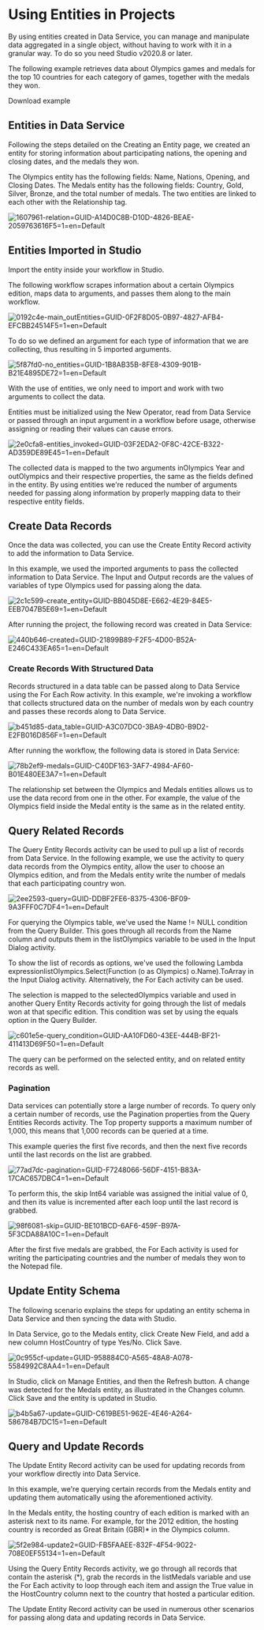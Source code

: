 ﻿# Using Entities in Projects

By using entities created in Data Service, you can manage and manipulate data aggregated in a single object, without having to work with it in a granular way. To do so you need Studio v2020.8 or later.

The following example retrieves data about Olympics games and medals for the top 10 countries for each category of games, together with the medals they won.

Download example

## Entities in Data Service

Following the steps detailed on the Creating an Entity page, we created an entity for storing information about participating nations, the opening and closing dates, and the medals they won.

The Olympics entity has the following fields: Name, Nations, Opening, and Closing Dates. The Medals entity has the following fields: Country, Gold, Silver, Bronze, and the total number of medals. The two entities are linked to each other with the Relationship tag.

![1607961-relation=GUID-A14D0C8B-D10D-4826-BEAE-2059763616F5=1=en=Default](/images/1607961-relation=GUID-A14D0C8B-D10D-4826-BEAE-2059763616F5=1=en=Default.png)


## Entities Imported in Studio

Import the entity inside your workflow in Studio.

The following workflow scrapes information about a certain Olympics edition, maps data to arguments, and passes them along to the main workflow.

![0192c4e-main_outEntities=GUID-0F2F8D05-0B97-4827-AFB4-EFCBB24514F5=1=en=Default](/images/0192c4e-main_outEntities=GUID-0F2F8D05-0B97-4827-AFB4-EFCBB24514F5=1=en=Default.png)

To do so we defined an argument for each type of information that we are collecting, thus resulting in 5 imported arguments.

![5f87fd0-no_entities=GUID-1B8AB35B-8FE8-4309-901B-B21E4895DE72=1=en=Default](/images/5f87fd0-no_entities=GUID-1B8AB35B-8FE8-4309-901B-B21E4895DE72=1=en=Default.png)

With the use of entities, we only need to import and work with two arguments to collect the data.

Entities must be initialized using the New Operator, read from Data Service or passed through an input argument in a workflow before usage, otherwise assigning or reading their values can cause errors.

![2e0cfa8-entities_invoked=GUID-03F2EDA2-0F8C-42CE-B322-AD359DE89E45=1=en=Default](/images/2e0cfa8-entities_invoked=GUID-03F2EDA2-0F8C-42CE-B322-AD359DE89E45=1=en=Default.png)

The collected data is mapped to the two arguments inOlympics Year and outOlympics and their respective properties, the same as the fields defined in the entity. By using entities we're reduced the number of arguments needed for passing along information by properly mapping data to their respective entity fields.


## Create Data Records

Once the data was collected, you can use the Create Entity Record activity to add the information to Data Service.

In this example, we used the imported arguments to pass the collected information to Data Service. The Input and Output records are the values of variables of type Olympics used for passing along the data.

![2c1c599-create_entity=GUID-BB045D8E-E662-4E29-84E5-EEB7047B5E69=1=en=Default](/images/2c1c599-create_entity=GUID-BB045D8E-E662-4E29-84E5-EEB7047B5E69=1=en=Default.png)

After running the project, the following record was created in Data Service:

![440b646-created=GUID-21899B89-F2F5-4D00-B52A-E246C433EA65=1=en=Default](/images/440b646-created=GUID-21899B89-F2F5-4D00-B52A-E246C433EA65=1=en=Default.png)


### Create Records With Structured Data

Records structured in a data table can be passed along to Data Service using the For Each Row activity. In this example, we're invoking a workflow that collects structured data on the number of medals won by each country and passes these records along to Data Service.

![b451d85-data_table=GUID-A3C07DC0-3BA9-4DB0-B9D2-E2FB016D856F=1=en=Default](/images/b451d85-data_table=GUID-A3C07DC0-3BA9-4DB0-B9D2-E2FB016D856F=1=en=Default.png)

After running the workflow, the following data is stored in Data Service:

![78b2ef9-medals=GUID-C40DF163-3AF7-4984-AF60-B01E480EE3A7=1=en=Default](/images/78b2ef9-medals=GUID-C40DF163-3AF7-4984-AF60-B01E480EE3A7=1=en=Default.png)

The relationship set between the Olympics and Medals entities allows us to use the data record from one in the other. For example, the value of the Olympics field inside the Medal entity is the same as in the related entity.


## Query Related Records

The Query Entity Records activity can be used to pull up a list of records from Data Service. In the following example, we use the activity to query data records from the Olympics entity, allow the user to choose an Olympics edition, and from the Medals entity write the number of medals that each participating country won.

![2ee2593-query=GUID-DDBF2FE6-8375-4306-BF09-9A3FFF0C7DF4=1=en=Default](/images/2ee2593-query=GUID-DDBF2FE6-8375-4306-BF09-9A3FFF0C7DF4=1=en=Default.gif)

For querying the Olympics table, we've used the Name != NULL condition from the Query Builder. This goes through all records from the Name column and outputs them in the listOlympics variable to be used in the Input Dialog activity.

To show the list of records as options, we've used the following Lambda expressionlistOlympics.Select(Function (o as Olympics) o.Name).ToArray in the Input Dialog activity. Alternatively, the For Each activity can be used.

The selection is mapped to the selectedOlympics variable and used in another Query Entity Records activity for going through the list of medals won at that specific edition. This condition was set by using the equals option in the Query Builder.

![c601e5e-query_condition=GUID-AA10FD60-43EE-444B-BF21-411413D69F50=1=en=Default](/images/c601e5e-query_condition=GUID-AA10FD60-43EE-444B-BF21-411413D69F50=1=en=Default.png)

The query can be performed on the selected entity, and on related entity records as well.


### Pagination

Data services can potentially store a large number of records. To query only a certain number of records, use the Pagination properties from the Query Entities Records activity. The Top property supports a maximum number of 1,000, this means that 1,000 records can be queried at a time.

This example queries the first five records, and then the next five records until the last records on the list are grabbed.

![77ad7dc-pagination=GUID-F7248066-56DF-4151-B83A-17CAC657DBC4=1=en=Default](/images/77ad7dc-pagination=GUID-F7248066-56DF-4151-B83A-17CAC657DBC4=1=en=Default.png)

To perform this, the skip Int64 variable was assigned the initial value of 0, and then its value is incremented after each loop until the last record is grabbed.

![98f6081-skip=GUID-BE101BCD-6AF6-459F-B97A-5F3CDA88A10C=1=en=Default](/images/98f6081-skip=GUID-BE101BCD-6AF6-459F-B97A-5F3CDA88A10C=1=en=Default.png)

After the first five medals are grabbed, the For Each activity is used for writing the participating countries and the number of medals they won to the Notepad file.


## Update Entity Schema

The following scenario explains the steps for updating an entity schema in Data Service and then syncing the data with Studio.

In Data Service, go to the Medals entity, click Create New Field, and add a new column HostCountry of type Yes/No. Click Save.

![0c955cf-update=GUID-958884C0-A565-48A8-A078-5584992C8AA4=1=en=Default](/images/0c955cf-update=GUID-958884C0-A565-48A8-A078-5584992C8AA4=1=en=Default.png)

In Studio, click on Manage Entities, and then the Refresh button. A change was detected for the Medals entity, as illustrated in the Changes column. Click Save and the entity is updated in Studio.

![b4b5a67-update=GUID-C619BE51-962E-4E46-A264-586784B7DC15=1=en=Default](/images/b4b5a67-update=GUID-C619BE51-962E-4E46-A264-586784B7DC15=1=en=Default.gif)


## Query and Update Records

The Update Entity Record activity can be used for updating records from your workflow directly into Data Service.

In this example, we're querying certain records from the Medals entity and updating them automatically using the aforementioned activity.

In the Medals entity, the hosting country of each edition is marked with an asterisk next to its name. For example, for the 2012 edition, the hosting country is recorded as Great Britain (GBR)* in the Olympics column.

![5f2e984-update2=GUID-FB5FAAEE-832F-4F54-9022-708E0EF55134=1=en=Default](/images/5f2e984-update2=GUID-FB5FAAEE-832F-4F54-9022-708E0EF55134=1=en=Default.png)

Using the Query Entity Records activity, we go through all records that contain the asterisk (*), grab the records in the listMedals variable and use the For Each activity to loop through each item and assign the True value in the HostCountry column next to the country that hosted a particular edition.

The Update Entity Record activity can be used in numerous other scenarios for passing along data and updating records in Data Service.

